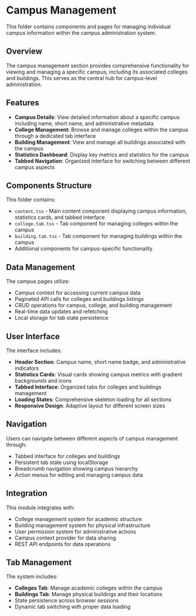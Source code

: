 # Campus Management

This folder contains components and pages for managing individual campus information within the campus administration system.

## Overview

The campus management section provides comprehensive functionality for viewing and managing a specific campus, including its associated colleges and buildings. This serves as the central hub for campus-level administration.

## Features

- **Campus Details**: View detailed information about a specific campus including name, short name, and administrative metadata
- **College Management**: Browse and manage colleges within the campus through a dedicated tab interface
- **Building Management**: View and manage all buildings associated with the campus
- **Statistics Dashboard**: Display key metrics and statistics for the campus
- **Tabbed Navigation**: Organized interface for switching between different campus aspects

## Components Structure

This folder contains:

- `content.tsx` - Main content component displaying campus information, statistics cards, and tabbed interface
- `college.tab.tsx` - Tab component for managing colleges within the campus
- `building.tab.tsx` - Tab component for managing buildings within the campus
- Additional components for campus-specific functionality

## Data Management

The campus pages utilize:

- Campus context for accessing current campus data
- Paginated API calls for colleges and buildings listings
- CRUD operations for campus, college, and building management
- Real-time data updates and refetching
- Local storage for tab state persistence

## User Interface

The interface includes:

- **Header Section**: Campus name, short name badge, and administrative indicators
- **Statistics Cards**: Visual cards showing campus metrics with gradient backgrounds and icons
- **Tabbed Interface**: Organized tabs for colleges and buildings management
- **Loading States**: Comprehensive skeleton loading for all sections
- **Responsive Design**: Adaptive layout for different screen sizes

## Navigation

Users can navigate between different aspects of campus management through:

- Tabbed interface for colleges and buildings
- Persistent tab state using localStorage
- Breadcrumb navigation showing campus hierarchy
- Action menus for editing and managing campus data

## Integration

This module integrates with:

- College management system for academic structure
- Building management system for physical infrastructure
- User permission system for administrative actions
- Campus context provider for data sharing
- REST API endpoints for data operations

## Tab Management

The system includes:

- **Colleges Tab**: Manage academic colleges within the campus
- **Buildings Tab**: Manage physical buildings and their locations
- State persistence across browser sessions
- Dynamic tab switching with proper data loading
